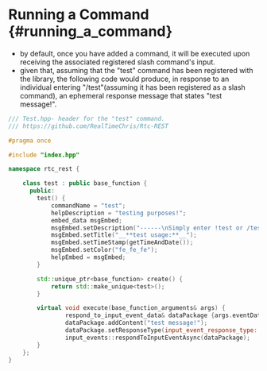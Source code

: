 Running a Command {#running_a_command}
============
- by default, once you have added a command, it will be executed upon receiving the associated registered slash command's input. 
- given that, assuming that the "test" command has been registered with the library, the following code would produce, in response to an individual entering "/test"(assuming it has been registered as a slash command), an ephemeral response message that states "test message!".
```cpp
/// Test.hpp- header for the "test" command.
/// https://github.com/RealTimeChris/Rtc-REST

#pragma once

#include "index.hpp"

namespace rtc_rest {

	class test : public base_function {
	  public:
		test() {
			commandName = "test";
			helpDescription = "testing purposes!";
			embed_data msgEmbed;
			msgEmbed.setDescription("------\nSimply enter !test or /test!\n------");
			msgEmbed.setTitle("__**test usage:**__");
			msgEmbed.setTimeStamp(getTimeAndDate());
			msgEmbed.setColor("fe_fe_fe");
			helpEmbed = msgEmbed;
		}

		std::unique_ptr<base_function> create() {
			return std::make_unique<test>();
		}

		virtual void execute(base_function_arguments& args) {
				respond_to_input_event_data& dataPackage {args.eventData};
				dataPackage.addContent("test message!");
				dataPackage.setResponseType(input_event_response_type::Ephemeral_Interaction_Response)
				input_events::respondToInputEventAsync(dataPackage);
		}
	};
}
```
